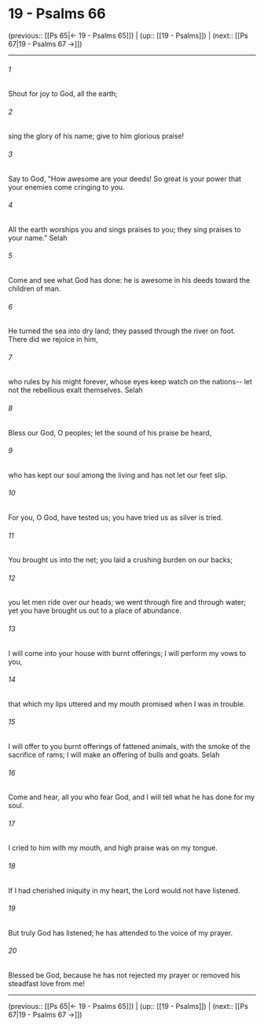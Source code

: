# 19 - Psalms 66

(previous:: [[Ps 65|← 19 - Psalms 65]]) | (up:: [[19 - Psalms]]) | (next:: [[Ps 67|19 - Psalms 67 →]])

***


###### 1 
Shout for joy to God, all the earth; 

###### 2 
sing the glory of his name; give to him glorious praise! 

###### 3 
Say to God, "How awesome are your deeds! So great is your power that your enemies come cringing to you. 

###### 4 
All the earth worships you and sings praises to you; they sing praises to your name." Selah 

###### 5 
Come and see what God has done: he is awesome in his deeds toward the children of man. 

###### 6 
He turned the sea into dry land; they passed through the river on foot. There did we rejoice in him, 

###### 7 
who rules by his might forever, whose eyes keep watch on the nations-- let not the rebellious exalt themselves. Selah 

###### 8 
Bless our God, O peoples; let the sound of his praise be heard, 

###### 9 
who has kept our soul among the living and has not let our feet slip. 

###### 10 
For you, O God, have tested us; you have tried us as silver is tried. 

###### 11 
You brought us into the net; you laid a crushing burden on our backs; 

###### 12 
you let men ride over our heads; we went through fire and through water; yet you have brought us out to a place of abundance. 

###### 13 
I will come into your house with burnt offerings; I will perform my vows to you, 

###### 14 
that which my lips uttered and my mouth promised when I was in trouble. 

###### 15 
I will offer to you burnt offerings of fattened animals, with the smoke of the sacrifice of rams; I will make an offering of bulls and goats. Selah 

###### 16 
Come and hear, all you who fear God, and I will tell what he has done for my soul. 

###### 17 
I cried to him with my mouth, and high praise was on my tongue. 

###### 18 
If I had cherished iniquity in my heart, the Lord would not have listened. 

###### 19 
But truly God has listened; he has attended to the voice of my prayer. 

###### 20 
Blessed be God, because he has not rejected my prayer or removed his steadfast love from me!

***

(previous:: [[Ps 65|← 19 - Psalms 65]]) | (up:: [[19 - Psalms]]) | (next:: [[Ps 67|19 - Psalms 67 →]])
